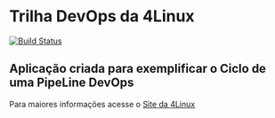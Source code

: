 # Trilha DevOps da 4Linux

<!-- Altere a Flag abaixo com sua URL do Travis -->
[![Build Status](https://travis-ci.org/alexandrebsimao/DevOpsLab-HelloWorld.svg?branch=master)](https://travis-ci.org/alexandrebsimao/DevOpsLab-HelloWorld)

## Aplicação criada para exemplificar o Ciclo de uma PipeLine DevOps


Para maiores informações acesse o [Site da 4Linux](https://www.4linux.com.br/cursos/devops)
